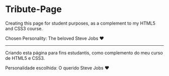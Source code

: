 # Tribute-Page


Creating this page for student purposes, as a complement to my HTML5 and CSS3 course.

Chosen Personality: The beloved Steve Jobs ♥


------------------------------------------------------------------------------------------



Criando esta página para fins estudantis, como complemento do meu curso de HTML5 e CSS3.  

Personalidade escolhida: O querido Steve Jobs ♥
